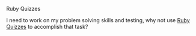 Ruby Quizzes

I need to work on my problem solving skills and testing, why not use
[Ruby Quizzes](http://rubyquiz.com/) to accomplish that task?
